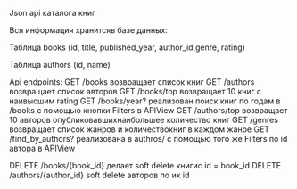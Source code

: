 Json api каталога книг 

Вся информация хранитсяв базе данных: 

Таблица books (id, title, published_year, author_id,genre, rating) 

Таблица authors (id, name) 

Api endpoints:
GET /books возвращает список книг
GET /authors возвращает список авторов
GET /books/top возвращает 10 книг с наивысшим rating 
GET /books/year? реализован поиск книг по годам в /books с помощью кнопки Filters в APIView
GET /authors/top возвращает 10 авторов опубликовавшихнаибольшее количество книг 
GET /genres возвращает список жанров и количествокниг в каждом жанре 
GET /find_by_authors? реализована в authros/ с помощью того же Filters по id автора в APIView

DELETE /books/{book_id} делает soft delete книгис id = book_id 
DELETE /authors/{author_id} soft delete авторов по их id
